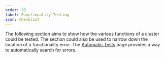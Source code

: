 ```yaml
---
order: 20
label: Functionality Testing
icon: checklist
---
```


The following section aims to show how the various functions of a cluster could be tested. The section could also be used to narrow down the location of a functionality error. The [Automatic Tests](/functionality_testing/automatic_tests) page provides a way to automatically search for errors.
